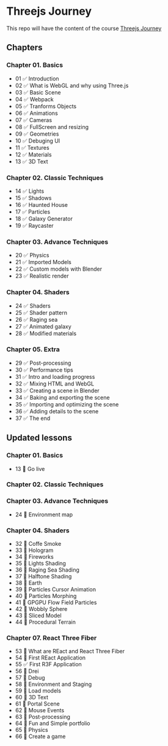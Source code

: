# Threejs Journey

This repo will have the content of the course [Threejs Journey](https://threejs-journey.xyz/)

## Chapters

### Chapter 01. Basics

- 01 :white_check_mark: Introduction
- 02 :white_check_mark: What is WebGL and why using Three.js
- 03 :white_check_mark: Basic Scene
- 04 :white_check_mark: Webpack
- 05 :white_check_mark: Tranforms Objects
- 06 :white_check_mark: Animations
- 07 :white_check_mark: Cameras
- 08 :white_check_mark: FullScreen and resizing
- 09 :white_check_mark: Geometries
- 10 :white_check_mark: Debuging UI
- 11 :white_check_mark: Textures
- 12 :white_check_mark: Materials
- 13 :white_check_mark: 3D Text

### Chapter 02. Classic Techniques

- 14 :white_check_mark: Lights
- 15 :white_check_mark: Shadows
- 16 :white_check_mark: Haunted House
- 17 :white_check_mark: Particles
- 18 :white_check_mark: Galaxy Generator
- 19 :white_check_mark: Raycaster

### Chapter 03. Advance Techniques

- 20 :white_check_mark: Physics
- 21 :white_check_mark: Imported Models
- 22 :white_check_mark: Custom models with Blender
- 23 :white_check_mark: Realistic render

### Chapter 04. Shaders

- 24 :white_check_mark: Shaders
- 25 :white_check_mark: Shader pattern
- 26 :white_check_mark: Raging sea
- 27 :white_check_mark: Animated galaxy
- 28 :white_check_mark: Modified materials

### Chapter 05. Extra

- 29 :white_check_mark: Post-processing
- 30 :white_check_mark: Performance tips
- 31 :white_check_mark: Intro and loading progress
- 32 :white_check_mark: Mixing HTML and WebGL
- 33 :white_check_mark: Creating a scene in Blender
- 34 :white_check_mark: Baking and exporting the scene
- 35 :white_check_mark: Importing and optimizing the scene
- 36 :white_check_mark: Adding details to the scene
- 37 :white_check_mark: The end

## Updated lessons

### Chapter 01. Basics

- 13 :white_square_button: Go live

### Chapter 02. Classic Techniques

### Chapter 03. Advance Techniques

- 24 :white_square_button: Environment map

### Chapter 04. Shaders

- 32 :white_square_button: Coffe Smoke
- 33 :white_square_button: Hologram
- 34 :white_square_button: Fireworks
- 35 :white_square_button: Lights Shading
- 36 :white_square_button: Raging Sea Shading
- 37 :white_square_button: Halftone Shading
- 38 :white_square_button: Earth
- 39 :white_square_button: Particles Cursor Animation
- 40 :white_square_button: Particles Morphing
- 41 :white_square_button: GPGPU Flow Field Particles
- 42 :white_square_button: Wobbly Sphere
- 43 :white_square_button: Sliced Model
- 44 :white_square_button: Procedural Terrain

### Chapter 07. React Three Fiber

- 53 :white_square_button: What are REact and React Three Fiber
- 54 :white_square_button: First REact Application
- 55 :white_check_mark: First R3F Application
- 56 :white_square_button: Drei
- 57 :white_square_button: Debug
- 58 :white_square_button: Environment and Staging
- 59 :white_square_button: Load models
- 60 :white_square_button: 3D Text
- 61 :white_square_button: Portal Scene
- 62 :white_square_button: Mouse Events
- 63 :white_square_button: Post-processing
- 64 :white_square_button: Fun and Simple portfolio
- 65 :white_square_button: Physics
- 66 :white_square_button: Create a game
